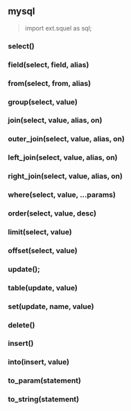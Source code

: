 
## mysql
> import ext.squel as sql;

### select()

### field(select, field, alias)

### from(select, from, alias)

### group(select, value)

### join(select, value, alias, on)

### outer_join(select, value, alias, on)

### left_join(select, value, alias, on)

### right_join(select, value, alias, on)

### where(select, value, ...params)

### order(select, value, desc)

### limit(select, value)

### offset(select, value)

### update();

### table(update, value)

### set(update, name, value)

### delete()

### insert()

### into(insert, value)

### to_param(statement)

### to_string(statement)
